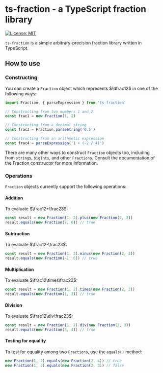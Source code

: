 # ts-fraction - a TypeScript fraction library

[![License: MIT](https://img.shields.io/badge/license-MIT-informational)](./LICENSE)

`ts-fraction` is a simple arbitrary-precision fraction library written in TypeScript.

## How to use

### Constructing

You can create a `Fraction` object which represents $\dfrac12$ in one of the following ways:

```ts
import Fraction, { parseExpression } from 'ts-fraction'

// Constructing from two numbers 1 and 2
const frac1 = new Fraction(1, 2)

// Constructing from a decimal string
const frac3 = Fraction.parseString('0.5')

// Constructing from an arithmetic expression
const frac4 = parseExpression('1 + (-2 / 4)')
```

There are many other ways to construct `Fraction` objects too, including from `string`s, `bigints`, and other `Fraction`s. Consult the documentation of the Fraction constructor for more information.

### Operations

`Fraction` objects currently support the following operations:

#### Addition

To evaluate $\frac12+\frac23$:

```ts
const result = new Fraction(1, 2).plus(new Fraction(2, 3))
result.equals(new Fraction(7, 6)) // true
```

#### Subtraction

To evaluate $\frac12-\frac23$:

```ts
const result = new Fraction(1, 2).minus(new Fraction(2, 3))
result.equals(new Fraction(-1, 6)) // true
```

#### Multiplication

To evaluate $\frac12\times\frac23$:

```ts
const result = new Fraction(1, 2).times(new Fraction(2, 3))
result.equals(new Fraction(1, 3)) // true
```

#### Division

To evaluate $\frac12\div\frac23$:

```ts
const result = new Fraction(1, 2).div(new Fraction(2, 3))
result.equals(new Fraction(3, 4)) // true
```

#### Testing for equality

To test for equality among two `Fraction`s, use the `equals()` method:

```ts
new Fraction(1, 2).equals(new Fraction(2, 4)) // true
new Fraction(1, 2).equals(new Fraction(2, 3)) // false
```
